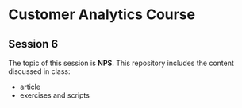 # Customer Analytics Course

## Session 6

The topic of this session is **NPS**. This repository includes the content discussed in class:

  - article
  - exercises and scripts